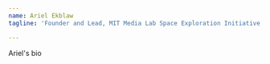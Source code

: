 ```yaml
---
name: Ariel Ekblaw
tagline: 'Founder and Lead, MIT Media Lab Space Exploration Initiative; Graduate Research Assistant, MIT'

---
```


Ariel's bio
